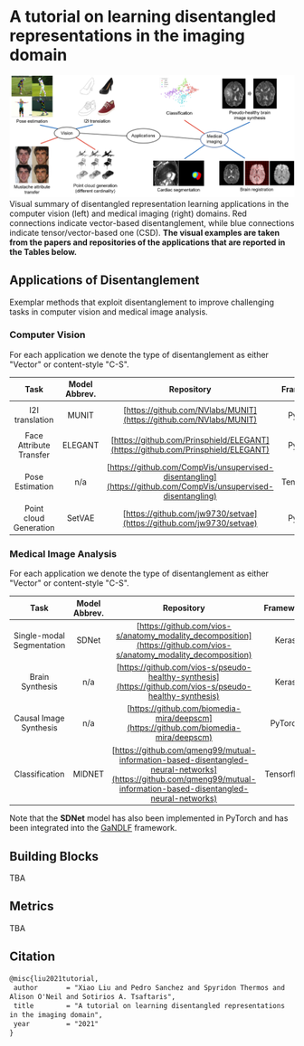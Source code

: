 # A tutorial on learning disentangled representations in the imaging domain

![applications](./assets/applications.png)
Visual summary of disentangled representation learning applications in the computer vision (left) and medical imaging (right) domains. Red connections indicate vector-based disentanglement, while blue connections indicate tensor/vector-based one (CSD). **The visual examples are taken from the papers and repositories of the applications that are reported in the Tables below.**

## Applications of Disentanglement
Exemplar methods that exploit disentanglement to improve challenging tasks in computer vision and medical image analysis.

### Computer Vision

For each application we denote the type of disentanglement as either "Vector" or content-style "C-S".

|     Task     | Model Abbrev. | Repository | Framework | Type | Original Implementation |
|:------------:|:------:|:--------:|:------:|:------:|:------:|
|I2I translation|MUNIT|[https://github.com/NVlabs/MUNIT](https://github.com/NVlabs/MUNIT) |PyTorch| C-S |<ul><li>- [x] </li>   |
|Face Attribute Transfer|ELEGANT|[https://github.com/Prinsphield/ELEGANT](https://github.com/Prinsphield/ELEGANT)  |PyTorch| Vector |<ul><li>- [x] </li> |
|Pose Estimation| n/a |[https://github.com/CompVis/unsupervised-disentangling](https://github.com/CompVis/unsupervised-disentangling)  |TensorFlow| C-S |<ul><li>- [x] </li> |
|Point cloud Generation|SetVAE|[https://github.com/jw9730/setvae](https://github.com/jw9730/setvae)  |PyTorch| Vector |<ul><li>- [x] </li> |

### Medical Image Analysis
  
For each application we denote the type of disentanglement as either "Vector" or content-style "C-S".
  
|     Task     | Model Abbrev. | Repository | Framework | Type | Original Implementation |
|:------------:|:------:|:--------:|:------:|:------:|:------:|
|Single-modal Segmentation|SDNet|[https://github.com/vios-s/anatomy_modality_decomposition](https://github.com/vios-s/anatomy_modality_decomposition) |Keras|C-S |<ul><li>- [x] </li>   |
|Brain Synthesis|n/a|[https://github.com/vios-s/pseudo-healthy-synthesis](https://github.com/vios-s/pseudo-healthy-synthesis)  |Keras| C-S |<ul><li>- [x] </li> |
|Causal Image Synthesis| n/a |[https://github.com/biomedia-mira/deepscm](https://github.com/biomedia-mira/deepscm)  |PyTorch| C-S |<ul><li>- [x] </li> |
|Classification|MIDNET|[https://github.com/qmeng99/mutual-information-based-disentangled-neural-networks](https://github.com/qmeng99/mutual-information-based-disentangled-neural-networks)  |Tensorflow| Vector |<ul><li>- [x] </li> |

Note that the **SDNet** model has also been implemented in PyTorch and has been integrated into the [GaNDLF](https://github.com/CBICA/GaNDLF) framework.

## Building Blocks
TBA
  
## Metrics
TBA
 
## Citation
  
 ```
@misc{liu2021tutorial,
  author       = "Xiao Liu and Pedro Sanchez and Spyridon Thermos and Alison O'Neil and Sotirios A. Tsaftaris",
  title        = "A tutorial on learning disentangled representations in the imaging domain",
  year         = "2021"
}
```
  

